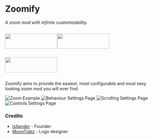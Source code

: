 # Zoomify
*A zoom mod with infinite customizability.*

<div style="display: flex; flex-direction: row; flex-wrap: wrap">
<p><a title="Fabric API" href="https://www.curseforge.com/minecraft/mc-mods/fabric-api" target="_blank" rel="noopener noreferrer"><img style="display: block; margin-left: auto; margin-right: auto;" src="https://i.imgur.com/Ol1Tcf8.png" alt="" width="171" height="50" /></a></p>
<p><a title="Fabric Language Kotlin" href="https://minecraft.curseforge.com/projects/fabric-language-kotlin" target="_blank" rel="noopener noreferrer"><img style="display: block; margin-left: auto; margin-right: auto;" src="https://i.imgur.com/c1DH9VL.png" alt="" width="171" height="50" /></a></p>
<p><a title="Mod Menu" href="https://www.curseforge.com/minecraft/mc-mods/modmenu" target="_blank" rel="noopener noreferrer"><img style="display: block; margin-left: auto; margin-right: auto;" src="https://dl.isxander.dev/badges/requires-mod-menu.png" alt="" width="171" height="50" /></a></p>
</div>

Zoomify aims to provide the easiest, most configurable and most sexy looking zoom mod you will ever find.

![Zoom Example](https://i.imgur.com/IkNZEpW.gif)
![Behaviour Settings Page](https://i.imgur.com/EzQ272C.png)
![Scrolling Settings Page](https://i.imgur.com/qr3enFh.png)
![Controls Settings Page](https://i.imgur.com/pSr5Cjp.png)

### Credits
- [isXander](https://github.com/isXander) - Founder
- [MoonTidez](https://github.com/MoonTidez) - Logo designer
